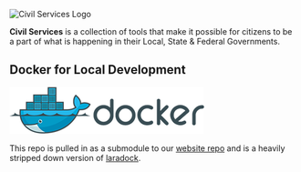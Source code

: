 ![Civil Services Logo](https://cdn.civil.services/common/github-logo.png "Civil Services Logo")

__Civil Services__ is a collection of tools that make it possible for citizens to be a part of what is happening in their Local, State & Federal Governments.

Docker for Local Development
---

![Docker Logo](img/docker-logo.png "Docker Logo")

This repo is pulled in as a submodule to our [website repo](https://github.com/civilserviceusa/website) and is a heavily stripped down version of [laradock](https://github.com/laradock/laradock).

